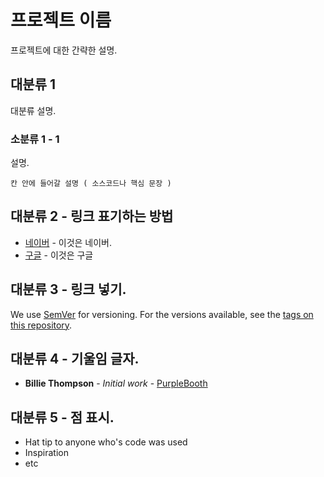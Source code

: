 # 프로젝트 이름

프로젝트에 대한 간략한 설명.

## 대분류 1
대분류 설명.

### 소분류 1 - 1

설명.

```
칸 안에 들어갈 설명 ( 소스코드나 핵심 문장 )
```

## 대분류 2 - 링크 표기하는 방법

* [네이버](http://www.naver.com/) - 이것은 네이버.
* [구글](https://www.google.com/) - 이것은 구글


## 대분류 3 - 링크 넣기.

We use [SemVer](http://semver.org/) for versioning. For the versions available, see the [tags on this repository](https://github.com/your/project/tags). 

## 대분류 4 - 기울임 글자.

* **Billie Thompson** - *Initial work* - [PurpleBooth](https://github.com/PurpleBooth)

## 대분류 5 - 점 표시.

* Hat tip to anyone who's code was used
* Inspiration
* etc
